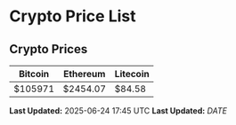 # Crypto Price List

## Crypto Prices
| Bitcoin | Ethereum | Litecoin |
| ------- | -------- | -------- |
| $105971 | $2454.07 | $84.58 |
**Last Updated:** 2025-06-24 17:45 UTC
**Last Updated:** $DATE$

